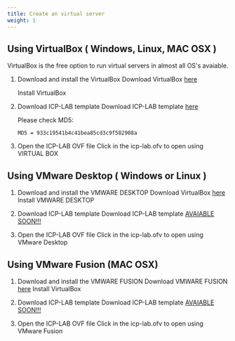 ```yaml
---
title: Create an virtual server
weight: 1
---
```


## Using VirtualBox ( Windows, Linux, MAC OSX )

VirtualBox is the free option to run virtual servers in almost all OS's avaiable.

1. Download and install the VirtualBox
    Download VirtualBox [here](https://www.virtualbox.org/wiki/Downloads)
    
    Install VirtualBox

2. Download ICP-LAB template
    Download ICP-LAB template [here](https://s3-api.wdc-us-geo.objectstorage.softlayer.net/jmbarros-minicloud/icp-lab-stark.ova)

    Please check MD5:
    ```
    MD5 = 933c19541b4c41bea85cd3c9f582908a
    ```

3. Open the ICP-LAB OVF file 
    Click in the icp-lab.ofv to open using VIRTUAL BOX

## Using VMware Desktop ( Windows or Linux )

1. Download and install the VMWARE DESKTOP
Download VirtualBox [here](https://www.virtualbox.org/wiki/Downloads)
Install VMWARE DESKTOP

2. Download ICP-LAB template
Download ICP-LAB template [AVAIABLE SOON!!!]()

3. Open the ICP-LAB OVF file 
Click in the icp-lab.ofv to open using VMware Desktop

## Using VMware Fusion (MAC OSX)

1. Download and install the VMWARE FUSION
Download VMWARE FUSION [here](https://www.virtualbox.org/wiki/Downloads)
Install VirtualBox

2. Download ICP-LAB template
Download ICP-LAB template [AVAIABLE SOON!!!]()

3. Open the ICP-LAB OVF file 
Click in the icp-lab.ofv to open using VMware Fusion

